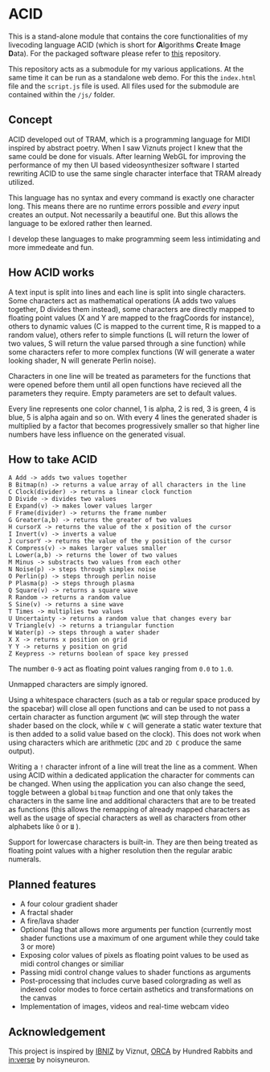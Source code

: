 # ACID
This is a stand-alone module that contains the core functionalities of my livecoding language ACID (which is short for **A**lgorithms **C**reate **I**mage **D**ata). For the packaged software please refer to [this](https://github.com/adult-video/acid.app) repository.

This repository acts as a submodule for my various applications. At the same time it can be run as a standalone web demo. For this the `index.html` file and the `script.js` file is used. All files used for the submodule are contained within the `/js/` folder.

## Concept

ACID developed out of TRAM, which is a programming language for MIDI inspired by abstract poetry. When I saw Viznuts project I knew that the same could be done for visuals. After learning WebGL for improving the performance of my then UI based videosynthesizer software I started rewriting ACID to use the same single character interface that TRAM already utilized.

This language has no syntax and every command is exactly one character long. This means there are no runtime errors possible and *every* input creates an output. Not necessarily a beautiful one. But this allows the language to be exlored rather then learned.

I develop these languages to make programming seem less intimidating and more immedeate and fun.

## How ACID works

A text input is split into lines and each line is split into single characters. Some characters act as mathematical operations (A adds two values together, D divides them instead), some characters are directly mapped to floating point values (X and Y are mapped to the fragCoords for instance), others to dynamic values (C is mapped to the current time, R is mapped to a random value), others refer to simple functions (L will return the lower of two values, S will return the value parsed through a sine function) while some characters refer to more complex functions (W will generate a water looking shader, N will generate Perlin noise).

Characters in one line will be treated as parameters for the functions that were opened before them until all open functions have recieved all the parameters they require. Empty parameters are set to default values.

Every line represents one color channel, 1 is alpha, 2 is red, 3 is green, 4 is blue, 5 is alpha again and so on. With every 4 lines the generated shader is multiplied by a factor that becomes progressively smaller so that higher line numbers have less influence on the generated visual.

## How to take ACID

```
A Add -> adds two values together
B Bitmap(n) -> returns a value array of all characters in the line
C Clock(divider) -> returns a linear clock function
D Divide -> divides two values
E Expand(v) -> makes lower values larger
F Frame(divider) -> returns the frame number
G Greater(a,b) -> returns the greater of two values
H cursorX -> returns the value of the x position of the cursor
I Invert(v) -> inverts a value
J cursorY -> returns the value of the y position of the cursor
K Compress(v) -> makes larger values smaller
L Lower(a,b) -> returns the lower of two values
M Minus -> substracts two values from each other
N Noise(p) -> steps through simplex noise
O Perlin(p) -> steps through perlin noise
P Plasma(p) -> steps through plasma
Q Square(v) -> returns a square wave
R Random -> returns a random value
S Sine(v) -> returns a sine wave
T Times -> multiplies two values
U Uncertainty -> returns a random value that changes every bar
V Triangle(v) -> returns a triangular function
W Water(p) -> steps through a water shader
X X -> returns x position on grid
Y Y -> returns y position on grid
Z Keypress -> returns boolean of space key pressed
```

The number `0-9` act as floating point values ranging from `0.0` to `1.0`.

Unmapped characters are simply ignored.

Using a whitespace characters (such as a tab or regular space produced by the spacebar) will close all open functions and can be used to not pass a certain character as function argument (`WC` will step through the water shader based on the clock, while `W C`  will generate a static water texture that is then added to a solid value based on the clock). This does not work when using characters which are arithmetic (`2DC` and `2D C` produce the same output).

Writing a `!` character infront of a line will treat the line as a comment. When using ACID within a dedicated application the character for comments can be changed. When using the application you can also change the seed, toggle between a global `bitmap` function and one that only takes the characters in the same line and additional characters that are to be treated as functions (this allows the remapping of already mapped characters as well as the usage of special characters as well as characters from other alphabets like `Ö` or `Ш` ).

Support for lowercase characters is built-in. They are then being treated as floating point values with a higher resolution then the regular arabic numerals.

## Planned features

- A four colour gradient shader
- A fractal shader
- A fire/lava shader
- Optional flag that allows more arguments per function (currently most shader functions use a maximum of one argument while they could take 3 or more)
- Exposing color values of pixels as floating point values to be used as midi control changes or similiar
- Passing midi control change values to shader functions as arguments
- Post-processing that includes curve based colorgrading as well as indexed color modes to force certain asthetics and transformations on the canvas
- Implementation of images, videos and real-time webcam video

## Acknowledgement

This project is inspired by [IBNIZ](http://viznut.fi/ibniz/) by Viznut, [ORCA](https://100r.co/site/orca.html) by Hundred Rabbits and [in:verse](https://inverse.website/) by noisyneuron.
